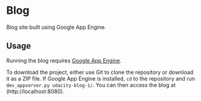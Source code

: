 # Blog

Blog site built using Google App Engine.

## Usage
Running the blog requires [Google App Engine](https://cloud.google.com/appengine/downloads).

To download the project, either use Git to clone the repository or download it as a ZIP file.
If Google App Engine is installed, `cd` to the repository and run `dev_appserver.py udacity-blog-1/`.
You can then access the blog at (http://localhost:8080).
